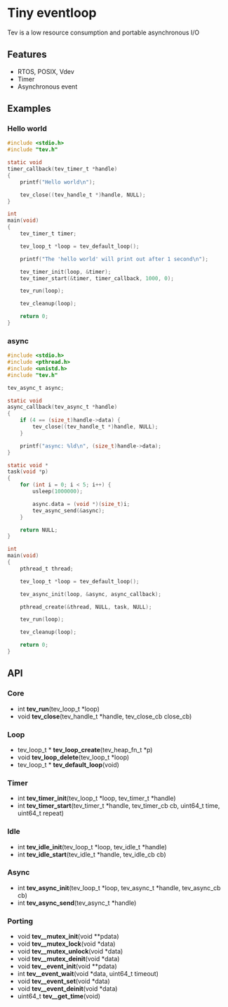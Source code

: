 # Tiny eventloop

Tev is a low resource consumption and portable asynchronous I/O

## Features

- RTOS, POSIX, Vdev
- Timer
- Asynchronous event

## Examples

### Hello world

```c
#include <stdio.h>
#include "tev.h"

static void
timer_callback(tev_timer_t *handle)
{
    printf("Hello world\n");

    tev_close((tev_handle_t *)handle, NULL);
}

int
main(void)
{
    tev_timer_t timer;

    tev_loop_t *loop = tev_default_loop();

    printf("The 'hello world' will print out after 1 second\n");

    tev_timer_init(loop, &timer);
    tev_timer_start(&timer, timer_callback, 1000, 0);

    tev_run(loop);

    tev_cleanup(loop);

    return 0;
}
```

### async

```c
#include <stdio.h>
#include <pthread.h>
#include <unistd.h>
#include "tev.h"

tev_async_t async;

static void
async_callback(tev_async_t *handle)
{
    if (4 == (size_t)handle->data) {
        tev_close((tev_handle_t *)handle, NULL);
    }

    printf("async: %ld\n", (size_t)handle->data);
}

static void *
task(void *p)
{
    for (int i = 0; i < 5; i++) {
        usleep(1000000);

        async.data = (void *)(size_t)i;
        tev_async_send(&async);
    }

    return NULL;
}

int
main(void)
{
    pthread_t thread;

    tev_loop_t *loop = tev_default_loop();

    tev_async_init(loop, &async, async_callback);

    pthread_create(&thread, NULL, task, NULL);

    tev_run(loop);

    tev_cleanup(loop);

    return 0;
}
```

## API

### Core

- int **tev_run**(tev_loop_t *loop)
- void **tev_close**(tev_handle_t *handle, tev_close_cb close_cb)

### Loop

- tev_loop_t * **tev_loop_create**(tev_heap_fn_t *p)
- void **tev_loop_delete**(tev_loop_t *loop)
- tev_loop_t * **tev_default_loop**(void)

### Timer

- int **tev_timer_init**(tev_loop_t *loop, tev_timer_t *handle)
- int **tev_timer_start**(tev_timer_t *handle, tev_timer_cb cb, uint64_t time, uint64_t repeat)

### Idle

- int **tev_idle_init**(tev_loop_t *loop, tev_idle_t *handle)
- int **tev_idle_start**(tev_idle_t *handle, tev_idle_cb cb)

### Async

- int **tev_async_init**(tev_loop_t *loop, tev_async_t *handle, tev_async_cb cb)
- int **tev_async_send**(tev_async_t *handle)

### Porting

- void **tev__mutex_init**(void **pdata)
- void **tev__mutex_lock**(void *data)
- void **tev__mutex_unlock**(void *data)
- void **tev__mutex_deinit**(void *data)
- void **tev__event_init**(void **pdata)
- int **tev__event_wait**(void *data, uint64_t timeout)
- void **tev__event_set**(void *data)
- void **tev__event_deinit**(void *data)
- uint64_t **tev__get_time**(void)

